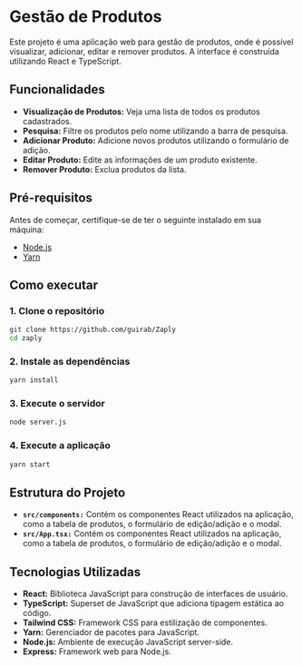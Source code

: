 # Gestão de Produtos

Este projeto é uma aplicação web para gestão de produtos, onde é possível visualizar, adicionar, editar e remover produtos. A interface é construída utilizando React e TypeScript.

## Funcionalidades

- **Visualização de Produtos:** Veja uma lista de todos os produtos cadastrados.
- **Pesquisa:** Filtre os produtos pelo nome utilizando a barra de pesquisa.
- **Adicionar Produto:** Adicione novos produtos utilizando o formulário de adição.
- **Editar Produto:** Edite as informações de um produto existente.
- **Remover Produto:** Exclua produtos da lista.

## Pré-requisitos

Antes de começar, certifique-se de ter o seguinte instalado em sua máquina:

- [Node.js](https://nodejs.org/)
- [Yarn](https://yarnpkg.com/)

## Como executar

### 1. Clone o repositório

```bash
git clone https://github.com/guirab/Zaply
cd zaply
```

### 2. Instale as dependências

```bash
yarn install
```

### 3. Execute o servidor

```bash
node server.js
```

### 4. Execute a aplicação

```bash
yarn start
```

## Estrutura do Projeto
- **`src/components:`** Contém os componentes React utilizados na aplicação, como a tabela de produtos, o formulário de edição/adição e o modal.
- **`src/App.tsx:`** Contém os componentes React utilizados na aplicação, como a tabela de produtos, o formulário de edição/adição e o modal.

## Tecnologias Utilizadas
- **React:** Biblioteca JavaScript para construção de interfaces de usuário.
- **TypeScript:** Superset de JavaScript que adiciona tipagem estática ao código.
- **Tailwind CSS:** Framework CSS para estilização de componentes.
- **Yarn:** Gerenciador de pacotes para JavaScript.
- **Node.js:** Ambiente de execução JavaScript server-side.
- **Express:** Framework web para Node.js.